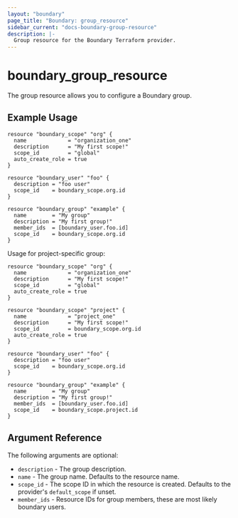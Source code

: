 ```yaml
---
layout: "boundary"
page_title: "Boundary: group_resource"
sidebar_current: "docs-boundary-group-resource"
description: |-
  Group resource for the Boundary Terraform provider.
---
```


# boundary_group_resource 
The group resource allows you to configure a Boundary group. 

## Example Usage

```hcl
resource "boundary_scope" "org" {
  name             = "organization_one"
  description      = "My first scope!"
  scope_id         = "global" 
  auto_create_role = true
}

resource "boundary_user" "foo" {
  description = "foo user"
  scope_id    = boundary_scope.org.id
}

resource "boundary_group" "example" {
  name        = "My group"
  description = "My first group!"
  member_ids  = [boundary_user.foo.id]
  scope_id    = boundary_scope.org.id
}
```

Usage for project-specific group:

```hcl
resource "boundary_scope" "org" {
  name             = "organization_one"
  description      = "My first scope!"
  scope_id         = "global" 
  auto_create_role = true
}

resource "boundary_scope" "project" {
  name             = "project_one"
  description      = "My first scope!"
  scope_id         = boundary_scope.org.id
  auto_create_role = true
}

resource "boundary_user" "foo" {
  description = "foo user"
  scope_id    = boundary_scope.org.id
}

resource "boundary_group" "example" {
  name        = "My group"
  description = "My first group!"
  member_ids  = [boundary_user.foo.id]
  scope_id    = boundary_scope.project.id
}
```

## Argument Reference

The following arguments are optional:
* `description` - The group description.
* `name` - The group name. Defaults to the resource name.
* `scope_id` - The scope ID in which the resource is created. Defaults to the provider's `default_scope` if unset.
* `member_ids` - Resource IDs for group members, these are most likely boundary users.
